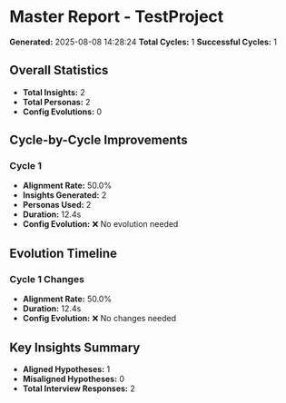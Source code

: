 # Master Report - TestProject

**Generated:** 2025-08-08 14:28:24
**Total Cycles:** 1
**Successful Cycles:** 1

## Overall Statistics

- **Total Insights:** 2
- **Total Personas:** 2
- **Config Evolutions:** 0

## Cycle-by-Cycle Improvements

### Cycle 1

- **Alignment Rate:** 50.0%
- **Insights Generated:** 2
- **Personas Used:** 2
- **Duration:** 12.4s
- **Config Evolution:** ❌ No evolution needed

## Evolution Timeline

### Cycle 1 Changes

- **Alignment Rate:** 50.0%
- **Duration:** 12.4s
- **Config Evolution:** ❌ No changes needed

## Key Insights Summary

- **Aligned Hypotheses:** 1
- **Misaligned Hypotheses:** 0
- **Total Interview Responses:** 2

